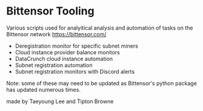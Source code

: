 # Bittensor Tooling

Various scripts used for analyitical analysis and automation of tasks on the Bittensor network https://bittensor.com/

- Deregistration monitor for specific subnet miners
- Cloud instance provider balance monitors
- DataCrunch cloud instance automation
- Subnet registration automation
- Subnet registration monitors with Discord alerts

Note: some of these may need to be updated as Bittensor's python package has updated numerous times.

made by Taeyoung Lee and Tipton Browne
